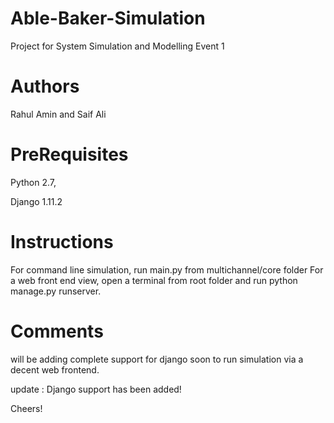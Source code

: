 # Able-Baker-Simulation
Project for System Simulation and Modelling Event 1


# Authors
Rahul Amin and Saif Ali

# PreRequisites
Python 2.7, 

Django 1.11.2

# Instructions
For command line simulation, run main.py from multichannel/core folder
For a web front end view, 
  open a terminal from root folder and run python manage.py runserver.

# Comments
will be adding complete support for django soon to run simulation via a decent web frontend.

update : Django support has been added!

Cheers! 
